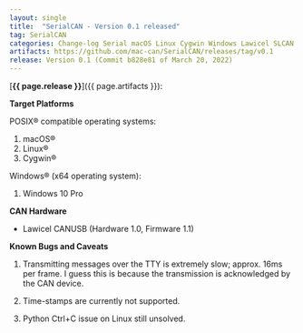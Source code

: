 ```yaml
---
layout: single
title:  "SerialCAN - Version 0.1 released"
tag: SerialCAN
categories: Change-log Serial macOS Linux Cygwin Windows Lawicel SLCAN
artifacts: https://github.com/mac-can/SerialCAN/releases/tag/v0.1
release: Version 0.1 (Commit b828e81 of March 20, 2022)
---
```

[**{{ page.release }}**]({{ page.artifacts }}):

**Target Platforms**

POSIX&reg; compatible operating systems:

1. macOS&reg;
2. Linux&reg;
3. Cygwin&reg;

Windows&reg; (x64 operating system):

1. Windows 10 Pro

**CAN Hardware**

- Lawicel CANUSB (Hardware 1.0, Firmware 1.1)

**Known Bugs and Caveats**

1. Transmitting messages over the TTY is extremely slow; approx. 16ms per frame.
   I guess this is because the transmission is acknowledged by the CAN device.

2. Time-stamps are currently not supported.

3. Python Ctrl+C issue on Linux still unsolved.
